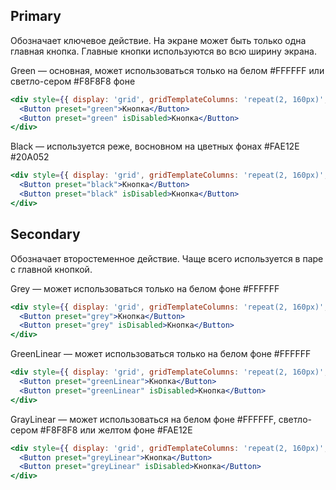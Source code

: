 ## Primary
Обозначает ключевое действие. На экране может быть только одна главная кнопка. Главные кнопки используются во всю ширину экрана.

Green — основная, может использоваться только на белом #FFFFFF или светло-сером #F8F8F8 фоне
```jsx
<div style={{ display: 'grid', gridTemplateColumns: 'repeat(2, 160px)', gridColumnGap: '15px' }}>
  <Button preset="green">Кнопка</Button>
  <Button preset="green" isDisabled>Кнопка</Button>
</div>
```

Black — используется реже, восновном на цветных фонах #FAE12E #20A052
```jsx
<div style={{ display: 'grid', gridTemplateColumns: 'repeat(2, 160px)', gridColumnGap: '15px' }}>
  <Button preset="black">Кнопка</Button>
  <Button preset="black" isDisabled>Кнопка</Button>
</div>
```

## Secondary
Обозначает второстеменное действие. Чаще всего используется в паре с главной кнопкой.

Grey — может использоваться только на белом фоне #FFFFFF
```jsx
<div style={{ display: 'grid', gridTemplateColumns: 'repeat(2, 160px)', gridColumnGap: '15px' }}>
  <Button preset="grey">Кнопка</Button>
  <Button preset="grey" isDisabled>Кнопка</Button>
</div>
```

GreenLinear — может использоваться только на белом фоне #FFFFFF
```jsx
<div style={{ display: 'grid', gridTemplateColumns: 'repeat(2, 160px)', gridColumnGap: '15px' }}>
  <Button preset="greenLinear">Кнопка</Button>
  <Button preset="greenLinear" isDisabled>Кнопка</Button>
</div>
```

GrayLinear — может использоваться на белом фоне #FFFFFF, светло-сером #F8F8F8 или желтом фоне #FAE12E
```jsx
<div style={{ display: 'grid', gridTemplateColumns: 'repeat(2, 160px)', gridColumnGap: '15px' }}>
  <Button preset="greyLinear">Кнопка</Button>
  <Button preset="greyLinear" isDisabled>Кнопка</Button>
</div>
```
